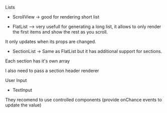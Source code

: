 Lists

- ScrollView -> good for rendering short list

- FlatList --> very usefull for generating a long list, 
it allows to only render the first items and show the rest as you scroll.

It only updates when its props are changed.


- SectionList -> Same as FlatList but it has additional support for sections.

Each section has it's own array

I also need to pass a section header renderer

User Input

- TextInput

They recomend to use controlled components (provide onChance events to update the value)                                                                                                                                                                                                                                                        